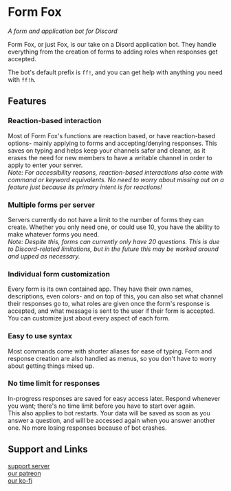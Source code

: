 # Form Fox
*A form and application bot for Discord*

Form Fox, or just Fox, is our take on a Disord application bot. They handle everything from the creation of forms to adding roles when responses get accepted.

The bot's default prefix is `ff!`, and you can get help with anything you need with `ff!h`.

## Features
### Reaction-based interaction
Most of Form Fox's functions are reaction based, or have reaction-based options- mainly applying to forms and accepting/denying responses. This saves on typing and helps keep your channels safer and cleaner, as it erases the need for new members to have a writable channel in order to apply to enter your server.  
*Note: For accessibility reasons, reaction-based interactions also come with command or keyword equivalents. No need to worry about missing out on a feature just because its primary intent is for reactions!*

### Multiple forms per server
Servers currently do not have a limit to the number of forms they can create. Whether you only need one, or could use 10, you have the ability to make whatever forms you need.  
*Note: Despite this, forms can currently only have 20 questions. This is due to Discord-related limitations, but in the future this may be worked around and upped as necessary.*

### Individual form customization
Every form is its own contained app. They have their own names, descriptions, even colors- and on top of this, you can also set what channel their responses go to, what roles are given once the form's response is accepted, and what message is sent to the user if their form is accepted. You can customize just about every aspect of each form.

### Easy to use syntax
Most commands come with shorter aliases for ease of typing. Form and response creation are also handled as menus, so you don't have to worry about getting things mixed up.

### No time limit for responses
In-progress responses are saved for easy access later. Respond whenever you want; there's no time limit before you have to start over again.  
This also applies to bot restarts. Your data will be saved as soon as you answer a question, and will be accessed again when you answer another one. No more losing responses because of bot crashes.

## Support and Links
[support server](https://discord.gg/EvDmXGt)  
[our patreon](https://patreon.com/greysdawn)  
[our ko-fi](https://ko-fi.com/greysdawn)